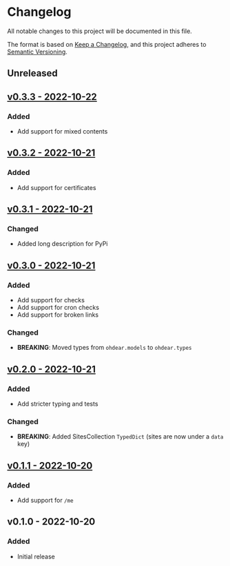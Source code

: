 # Changelog

All notable changes to this project will be documented in this file.

The format is based on [Keep a Changelog](https://keepachangelog.com), and this project adheres to [Semantic Versioning](https://semver.org).

## Unreleased

## [v0.3.3 - 2022-10-22](https://github.com/owenvoke/ohdear-python-sdk/compare/v0.3.2...v0.3.3)

### Added
- Add support for mixed contents

## [v0.3.2 - 2022-10-21](https://github.com/owenvoke/ohdear-python-sdk/compare/v0.3.1...v0.3.2)

### Added
- Add support for certificates

## [v0.3.1 - 2022-10-21](https://github.com/owenvoke/ohdear-python-sdk/compare/v0.3.0...v0.3.1)

### Changed
- Added long description for PyPi

## [v0.3.0 - 2022-10-21](https://github.com/owenvoke/ohdear-python-sdk/compare/v0.2.0...v0.3.0)

### Added
- Add support for checks
- Add support for cron checks
- Add support for broken links

### Changed
- **BREAKING**: Moved types from `ohdear.models` to `ohdear.types`

## [v0.2.0 - 2022-10-21](https://github.com/owenvoke/ohdear-python-sdk/compare/v0.1.1...v0.2.0)

### Added
- Add stricter typing and tests

### Changed
- **BREAKING**: Added SitesCollection `TypedDict` (sites are now under a `data` key)

## [v0.1.1 - 2022-10-20](https://github.com/owenvoke/ohdear-python-sdk/compare/v0.1.0...v0.1.1)

### Added
- Add support for `/me`

## v0.1.0 - 2022-10-20

### Added
- Initial release
